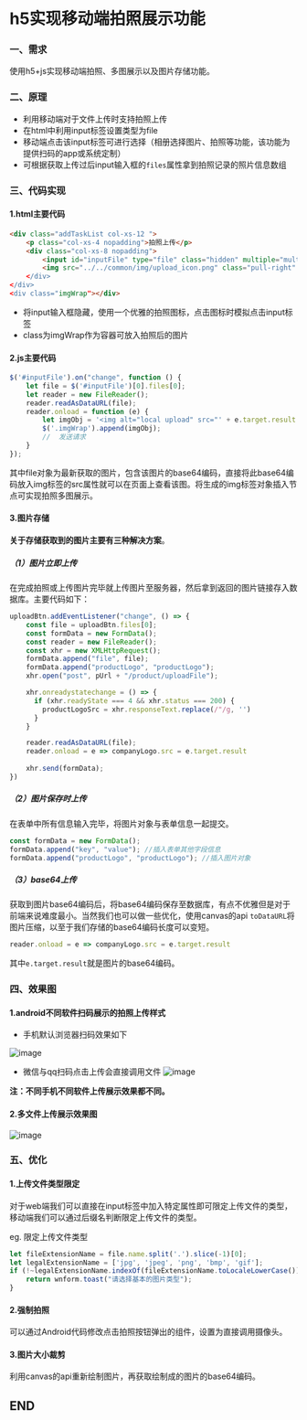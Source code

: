 # h5实现移动端拍照展示功能

### 一、需求
使用h5+js实现移动端拍照、多图展示以及图片存储功能。

### 二、原理
- 利用移动端对于文件上传时支持拍照上传
- 在html中利用input标签设置类型为file
- 移动端点击该input标签可进行选择（相册选择图片、拍照等功能，该功能为提供扫码的app或系统定制）
- 可根据获取上传过后input输入框的`files`属性拿到拍照记录的照片信息数组

### 三、代码实现

#### 1.html主要代码

```html
<div class="addTaskList col-xs-12 ">
    <p class="col-xs-4 nopadding">拍照上传</p>
    <div class="col-xs-8 nopadding">
        <input id="inputFile" type="file" class="hidden" multiple="multiple"/>
        <img src="../../common/img/upload_icon.png" class="pull-right" alt="" id="photo-btn"  onclick="inputFile.click()>
    </div>
</div>
<div class="imgWrap"></div>
```
- 将input输入框隐藏，使用一个优雅的拍照图标，点击图标时模拟点击input标签
- class为imgWrap作为容器可放入拍照后的图片

#### 2.js主要代码

```js
$('#inputFile').on("change", function () {
    let file = $('#inputFile')[0].files[0];
    let reader = new FileReader();
    reader.readAsDataURL(file);
    reader.onload = function (e) {
        let imgObj = '<img alt="local upload" src="' + e.target.result + '">';
        $('.imgWrap').append(imgObj);
        //  发送请求
    }
});
```
其中file对象为最新获取的图片，包含该图片的base64编码，直接将此base64编码放入img标签的src属性就可以在页面上查看该图。将生成的img标签对象插入节点可实现拍照多图展示。

#### 3.图片存储
**关于存储获取到的图片主要有三种解决方案**。
##### （1）图片立即上传
在完成拍照或上传图片完毕就上传图片至服务器，然后拿到返回的图片链接存入数据库。主要代码如下：


```js
uploadBtn.addEventListener("change", () => {
    const file = uploadBtn.files[0];
    const formData = new FormData();
    const reader = new FileReader();
    const xhr = new XMLHttpRequest();
    formData.append("file", file);
    formData.append("productLogo", "productLogo");
    xhr.open("post", pUrl + "/product/uploadFile");

    xhr.onreadystatechange = () => {
      if (xhr.readyState === 4 && xhr.status === 200) {
        productLogoSrc = xhr.responseText.replace(/"/g, '')
      }
    }

    reader.readAsDataURL(file);
    reader.onload = e => companyLogo.src = e.target.result
    
    xhr.send(formData);
})
```

##### （2）图片保存时上传
在表单中所有信息输入完毕，将图片对象与表单信息一起提交。

```js
const formData = new FormData();
formData.append("key", "value"); //插入表单其他字段信息
formData.append("productLogo", "productLogo"); //插入图片对象
```


##### （3）base64上传
获取到图片base64编码后，将base64编码保存至数据库，有点不优雅但是对于前端来说难度最小。当然我们也可以做一些优化，使用canvas的api `toDataURL`将图片压缩，以至于我们存储的base64编码长度可以变短。


```js
reader.onload = e => companyLogo.src = e.target.result
```
其中`e.target.result`就是图片的base64编码。



### 四、效果图

#### 1.android不同软件扫码展示的拍照上传样式
- 手机默认浏览器扫码效果如下

![image](https://momodiy.github.io/blog/photo-upload/img/upload1.jpg)
- 微信与qq扫码点击上传会直接调用文件
![image](https://momodiy.github.io/blog/photo-upload/img/upload2.jpg)

**注：不同手机不同软件上传展示效果都不同。**

#### 2.多文件上传展示效果图
![image](https://momodiy.github.io/blog/photo-upload/img/listView.png)


### 五、优化
#### 1.上传文件类型限定
对于web端我们可以直接在input标签中加入特定属性即可限定上传文件的类型，移动端我们可以通过后缀名判断限定上传文件的类型。

eg. 限定上传文件类型
```js
let fileExtensionName = file.name.split('.').slice(-1)[0];
let legalExtensionName = ['jpg', 'jpeg', 'png', 'bmp', 'gif'];
if (!~legalExtensionName.indexOf(fileExtensionName.toLocaleLowerCase())) {
    return wnform.toast("请选择基本的图片类型");
}
```


#### 2.强制拍照
可以通过Android代码修改点击拍照按钮弹出的组件，设置为直接调用摄像头。

#### 3.图片大小裁剪

利用canvas的api重新绘制图片，再获取绘制成的图片的base64编码。

## END